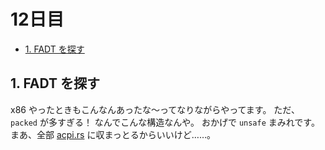 # 12日目

<!-- mtoc-start -->

- [1. FADT を探す](#1-fadt-を探す)

<!-- mtoc-end -->

## 1. FADT を探す

x86 やったときもこんなんあったな～ってなりながらやってます。
ただ、`packed` が多すぎる！
なんでこんな構造なんや。
おかげで `unsafe` まみれです。
まあ、全部 [acpi.rs](../mikan-os/kernel/src/acpi.rs) に収まっとるからいいけど……。
